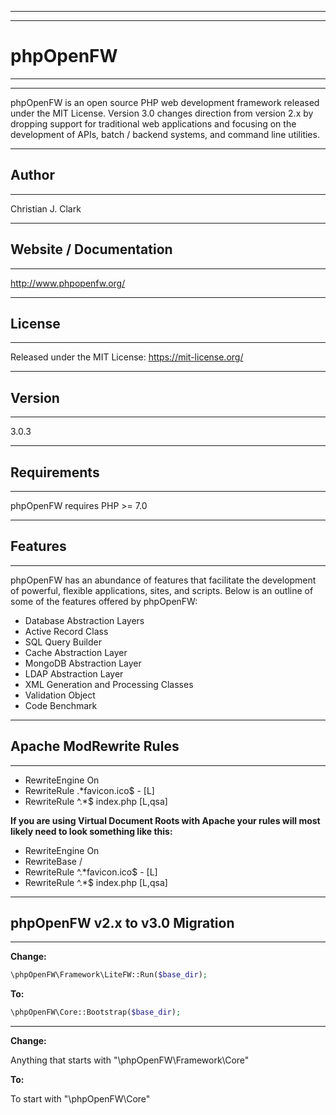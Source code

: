 -----------------------------------------------------------------------------------------------------------
-----------------------------------------------------------------------------------------------------------
# phpOpenFW
-----------------------------------------------------------------------------------------------------------
-----------------------------------------------------------------------------------------------------------
phpOpenFW is an open source PHP web development framework released under the MIT License. Version 3.0 changes direction from version 2.x by dropping support for traditional web applications and focusing on the development of APIs, batch / backend systems, and command line utilities.

-----------------------------------------------------------------------------------------------------------
## Author
-----------------------------------------------------------------------------------------------------------
Christian J. Clark

-----------------------------------------------------------------------------------------------------------
## Website / Documentation
-----------------------------------------------------------------------------------------------------------
http://www.phpopenfw.org/

-----------------------------------------------------------------------------------------------------------
## License
-----------------------------------------------------------------------------------------------------------
Released under the MIT License: https://mit-license.org/

-----------------------------------------------------------------------------------------------------------
## Version
-----------------------------------------------------------------------------------------------------------
3.0.3

-----------------------------------------------------------------------------------------------------------
## Requirements
-----------------------------------------------------------------------------------------------------------
phpOpenFW requires PHP >= 7.0

-----------------------------------------------------------------------------------------------------------
## Features
-----------------------------------------------------------------------------------------------------------
phpOpenFW has an abundance of features that facilitate the development of powerful, flexible applications, sites, and scripts. 
Below is an outline of some of the features offered by phpOpenFW:

* Database Abstraction Layers
* Active Record Class
* SQL Query Builder
* Cache Abstraction Layer
* MongoDB Abstraction Layer
* LDAP Abstraction Layer
* XML Generation and Processing Classes
* Validation Object
* Code Benchmark

-----------------------------------------------------------------------------------------------------------
## Apache ModRewrite Rules
-----------------------------------------------------------------------------------------------------------

* RewriteEngine On
* RewriteRule  .*favicon\.ico$ - [L]
* RewriteRule ^.*$ index.php [L,qsa]

**If you are using Virtual Document Roots with Apache your rules will most likely need to look something like this:**

* RewriteEngine On
* RewriteBase /
* RewriteRule ^.*favicon\.ico$ - [L]
* RewriteRule ^.*$ index.php [L,qsa]

-----------------------------------------------------------------------------------------------------------
## phpOpenFW v2.x to v3.0 Migration
-----------------------------------------------------------------------------------------------------------

**Change:**

```php
\phpOpenFW\Framework\LiteFW::Run($base_dir);
```

**To:**

```php
\phpOpenFW\Core::Bootstrap($base_dir);
```

--------------------------------------------------------------

**Change:**

Anything that starts with "\phpOpenFW\Framework\Core"

**To:**

To start with "\phpOpenFW\Core"
